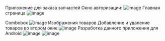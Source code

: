 Приложение для заказа запчастей
Окно авторизации:
![image](https://github.com/nanoprize/application-for-ordering-goods/assets/54024983/9281d431-eae9-4b8f-8ff5-30fa41b32220)
Главная страница 
![image](https://github.com/nanoprize/application-for-ordering-goods/assets/54024983/4ce658cc-187c-4c27-ad08-dcd7b929d4d4)

Combobox
![image](https://github.com/nanoprize/application-for-ordering-goods/assets/54024983/ac0f49bd-1a03-4074-9012-3d6e3fc397dc)
Изображения товаров
Добавление и удаление товаров во втором окне
![image](https://github.com/nanoprize/application-for-ordering-goods/assets/54024983/21fdf846-e9bc-47f6-8f1f-d3ba1b2d9bc2)
Разработка данного приложения для Android
![image](https://github.com/nanoprize/application-for-ordering-goods/assets/54024983/68e942e9-3465-4dae-922e-028363700853)
![image](https://github.com/nanoprize/application-for-ordering-goods/assets/54024983/40974ede-ae1c-4a7b-8031-d00de0aef10e)






